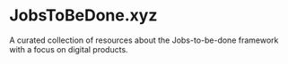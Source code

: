 # JobsToBeDone.xyz
A curated collection of resources about the Jobs-to-be-done framework with a focus on digital products.

